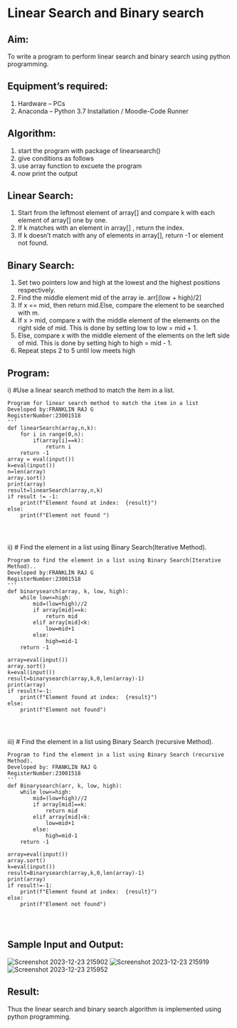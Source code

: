 # Linear Search and Binary search
## Aim:
To write a program to perform linear search and binary search using python programming.
## Equipment’s required:
1.	Hardware – PCs
2.	Anaconda – Python 3.7 Installation / Moodle-Code Runner
## Algorithm:
1. start the program with package of linearsearch()
2. give conditions as follows 
3. use array function to excuete the program
4. now print the output
## Linear Search:
1.	Start from the leftmost element of array[] and compare k with each element of array[] one by one.
2.	If k matches with an element in array[] , return the index.
3.	If k doesn’t match with any of elements in array[], return -1 or element not found.
## Binary Search:
1.	Set two pointers low and high at the lowest and the highest positions respectively.
2.	Find the middle element mid of the array ie. arr[(low + high)/2]
3.	If x == mid, then return mid.Else, compare the element to be searched with m.
4.	If x > mid, compare x with the middle element of the elements on the right side of mid. This is done by setting low to low = mid + 1.
5.	Else, compare x with the middle element of the elements on the left side of mid. This is done by setting high to high = mid - 1.
6.	Repeat steps 2 to 5 until low meets high
## Program:
i)	#Use a linear search method to match the item in a list.
```
Program for linear search method to match the item in a list
Developed by:FRANKLIN RAJ G
RegisterNumber:23001518 
'''
def linearSearch(array,n,k):
    for i in range(0,n):
        if(array[i]==k):
            return i
    return -1
array = eval(input())
k=eval(input())
n=len(array)
array.sort()
print(array)
result=linearSearch(array,n,k)
if result != -1:
    print(f"Element found at index:  {result}")
else:
    print(f"Element not found ")
    



```
ii)	# Find the element in a list using Binary Search(Iterative Method).
```
Program to find the element in a list using Binary Search(Iterative Method)..
Developed by:FRANKLIN RAJ G
RegisterNumber:23001518 
'''
def binarysearch(array, k, low, high):
    while low<=high:
        mid=(low+high)//2
        if array[mid]==k:
            return mid
        elif array[mid]<k:
            low=mid+1
        else:
            high=mid-1
    return -1
    
array=eval(input())
array.sort()
k=eval(input())
result=binarysearch(array,k,0,len(array)-1)
print(array)
if result!=-1:
    print(f"Element found at index:  {result}")
else:
    print(f"Element not found")




```
iii)	# Find the element in a list using Binary Search (recursive Method).
```
Program to find the element in a list using Binary Search (recursive Method).
Developed by: FRANKLIN RAJ G
RegisterNumber:23001518 
'''
def Binarysearch(arr, k, low, high):
    while low<=high:
        mid=(low+high)//2
        if array[mid]==k:
            return mid
        elif array[mid]<k:
            low=mid+1
        else:
            high=mid-1
    return -1
    
array=eval(input())    
array.sort()
k=eval(input())
result=Binarysearch(array,k,0,len(array)-1)
print(array)
if result!=-1:
    print(f"Element found at index:  {result}")
else:
    print(f"Element not found")




```
## Sample Input and Output:
![Screenshot 2023-12-23 215902](https://github.com/franklinraj/Search-Algorithm/assets/148993740/a06fc0bf-3ede-4af1-9072-d92ad2c6d605)
![Screenshot 2023-12-23 215919](https://github.com/franklinraj/Search-Algorithm/assets/148993740/2e31af75-b070-46df-b7dc-f8f9b05969c3)
![Screenshot 2023-12-23 215952](https://github.com/franklinraj/Search-Algorithm/assets/148993740/7ccbf431-4352-4b92-b9af-8b81c2009cb3)






## Result:
Thus the linear search and binary search algorithm is implemented using python programming.
